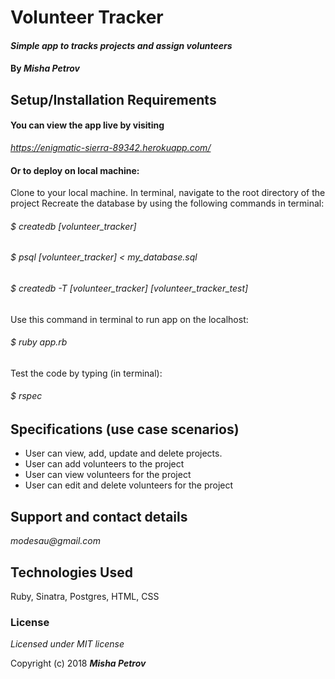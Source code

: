 # Volunteer Tracker

#### _Simple app to tracks projects and assign volunteers_

#### By _**Misha Petrov**_

## Setup/Installation Requirements

#### You can view the app live by visiting

_https://enigmatic-sierra-89342.herokuapp.com/_

#### Or to deploy on local machine: 

Clone to your local machine. In terminal, navigate to the root directory of the project
Recreate the database by using the following commands in terminal:

###### _$ createdb [volunteer_tracker]_

###### _$ psql [volunteer_tracker] < my_database.sql_

###### _$ createdb -T [volunteer_tracker] [volunteer_tracker_test]_

Use this command in terminal to run app on the localhost:

###### _$ ruby app.rb_

Test the code by typing (in terminal): 

###### _$ rspec_ 

## Specifications (use case scenarios)

* User can view, add, update and delete projects.
* User can add volunteers to the project
* User can view volunteers for the project
* User can edit and delete volunteers for the project

## Support and contact details

_modesau@gmail.com_

## Technologies Used

Ruby, Sinatra, Postgres, HTML, CSS

### License

*Licensed under MIT license*

Copyright (c) 2018 **_Misha Petrov_**
